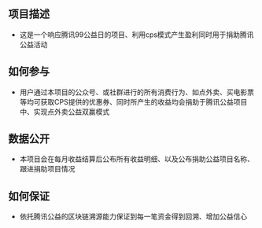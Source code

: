 ## 项目描述
* 这是一个响应腾讯99公益日的项目、利用cps模式产生盈利同时用于捐助腾讯公益活动
## 如何参与
* 用户通过本项目的公众号、或社群进行的所有消费行为、如点外卖、买电影票等均可获取CPS提供的优惠券、同时所产生的收益均会捐助于腾讯公益项目中、实现点外卖公益双赢模式
## 数据公开
* 本项目会在每月收益结算后公布所有收益明细、以及公布捐助公益项目名称、跟进捐助项目情况
## 如何保证
* 依托腾讯公益的区块链溯源能力保证到每一笔资金得到回溯、增加公益信心
